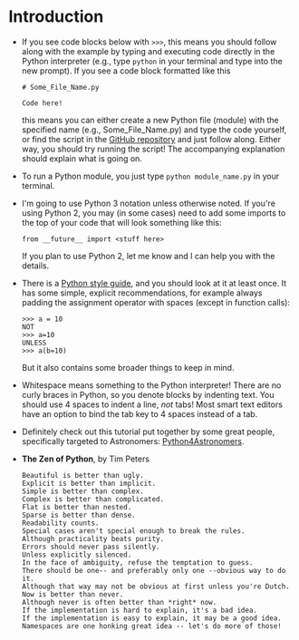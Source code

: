 # Introduction

*   If you see code blocks below with ``>>>``, this means you should follow along 
    with the example by typing and executing code directly in the Python interpreter 
    (e.g., type ``python`` in your terminal and type into the new prompt). If you 
    see a code block formatted like this

        # Some_File_Name.py
    
        Code here!

    this means you can either create a new Python file (module) with the
    specified name (e.g., Some_File_Name.py) and type the code yourself, or find the
    script in the [GitHub repository](http://github.com/adrn/Python-Columbia) and 
    just follow along. Either way, you should try running the script! The accompanying 
    explanation should explain what is going on. 

*   To run a Python module, you just type ``python module_name.py`` in your terminal.

*   I'm going to use Python 3 notation unless otherwise noted. If you're 
    using Python 2, you may (in some cases) need to add some imports to 
    the top of your code that will look something like this:
    
        from __future__ import <stuff here>
    
    If you plan to use Python 2, let me know and I can help you with the 
    details.
*   There is a [Python style guide](http://www.python.org/dev/peps/pep-0008/), and you 
    should look at it at least once. It has some simple, explicit recommendations, for 
    example always padding the assignment operator with spaces (except in function calls):
        
        >>> a = 10
        NOT
        >>> a=10
        UNLESS
        >>> a(b=10)
    
    But it also contains some broader things to keep in mind. 
*   Whitespace means something to the Python interpreter! There are no curly braces
    in Python, so you denote blocks by indenting text. You should use 4 spaces to
    indent a line, *not* tabs! Most smart text editors have an option to bind the
    tab key to 4 spaces instead of a tab. 
*   Definitely check out this tutorial put together by some great people,
    specifically targeted to Astronomers: [Python4Astronomers](http://python4astronomers.github.com/).
*   **The Zen of Python**, by Tim Peters

        Beautiful is better than ugly.
        Explicit is better than implicit.
        Simple is better than complex.
        Complex is better than complicated.
        Flat is better than nested.
        Sparse is better than dense.
        Readability counts.
        Special cases aren't special enough to break the rules.
        Although practicality beats purity.
        Errors should never pass silently.
        Unless explicitly silenced.
        In the face of ambiguity, refuse the temptation to guess.
        There should be one-- and preferably only one --obvious way to do it.
        Although that way may not be obvious at first unless you're Dutch.
        Now is better than never.
        Although never is often better than *right* now.
        If the implementation is hard to explain, it's a bad idea.
        If the implementation is easy to explain, it may be a good idea.
        Namespaces are one honking great idea -- let's do more of those!